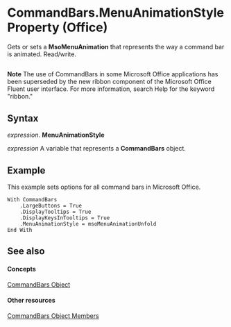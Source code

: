 
# CommandBars.MenuAnimationStyle Property (Office)

Gets or sets a  **MsoMenuAnimation** that represents the way a command bar is animated. Read/write.


## 


 **Note**  The use of CommandBars in some Microsoft Office applications has been superseded by the new ribbon component of the Microsoft Office Fluent user interface. For more information, search Help for the keyword "ribbon."


## Syntax

 _expression_. **MenuAnimationStyle**

 _expression_ A variable that represents a **CommandBars** object.


## Example

This example sets options for all command bars in Microsoft Office.


```
With CommandBars 
    .LargeButtons = True  
    .DisplayTooltips = True  
    .DisplayKeysInTooltips = True  
    .MenuAnimationStyle = msoMenuAnimationUnfold 
End With
```


## See also


#### Concepts


[CommandBars Object](0e312e21-14ee-5055-d604-b66e61c53b47.md)
#### Other resources


[CommandBars Object Members](c11db22d-b7bb-20a2-a455-e441cb8d5bc0.md)
